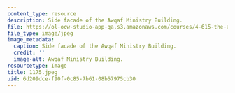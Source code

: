 ```yaml
---
content_type: resource
description: Side facade of the Awqaf Ministry Building.
file: https://ol-ocw-studio-app-qa.s3.amazonaws.com/courses/4-615-the-architecture-of-cairo-spring-2002/6d209dcef90f0c857b6108b57975cb30_1175.jpeg
file_type: image/jpeg
image_metadata:
  caption: Side facade of the Awqaf Ministry Building.
  credit: ''
  image-alt: Awqaf Ministry Building.
resourcetype: Image
title: 1175.jpeg
uid: 6d209dce-f90f-0c85-7b61-08b57975cb30
---
```

